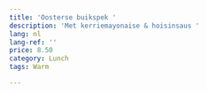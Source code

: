 ```yaml
---
title: 'Oosterse buikspek '
description: 'Met kerriemayonaise & hoisinsaus '
lang: nl
lang-ref: ''
price: 8.50
category: Lunch
tags: Warm

---
```

